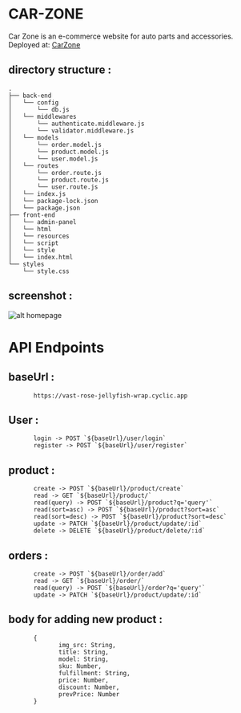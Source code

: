 # CAR-ZONE
Car Zone is an e-commerce website for auto parts and accessories.
Deployed at: [CarZone](https://project-car-zone.netlify.app/)

## directory structure :
```
.
├── back-end
│   └── config
│       └── db.js
│   └── middlewares
│       └── authenticate.middleware.js
│       └── validator.middleware.js
│   └── models
│       └── order.model.js
│       └── product.model.js
│       └── user.model.js
│   └── routes
│       └── order.route.js
│       └── product.route.js
│       └── user.route.js
│   └── index.js
│   └── package-lock.json
│   └── package.json
├── front-end
│   └── admin-panel
│   └── html
│   └── resources
│   └── script
│   └── style
│   └── index.html
└── styles
    └── style.css
```

## screenshot :
![alt homepage](https://i.imgur.com/wBGStuv.png)

# API Endpoints
## baseUrl :
```
       https://vast-rose-jellyfish-wrap.cyclic.app
```

## User :
```
       login -> POST `${baseUrl}/user/login`
       register -> POST `${baseUrl}/user/register`
```

## product :
```
       create -> POST `${baseUrl}/product/create`
       read -> GET `${baseUrl}/product/`
       read(query) -> POST `${baseUrl}/product?q='query'`
       read(sort=asc) -> POST `${baseUrl}/product?sort=asc`
       read(sort=desc) -> POST `${baseUrl}/product?sort=desc`
       update -> PATCH `${baseUrl}/product/update/:id`
       delete -> DELETE `${baseUrl}/product/delete/:id`
```

## orders :
```
       create -> POST `${baseUrl}/order/add`
       read -> GET `${baseUrl}/order/`
       read(query) -> POST `${baseUrl}/order?q='query'`
       update -> PATCH `${baseUrl}/product/update/:id`
```

## body for adding new product :
```
       {
              img_src: String,
              title: String,
              model: String,
              sku: Number,
              fulfillment: String,
              price: Number,
              discount: Number,
              prevPrice: Number
       }
```